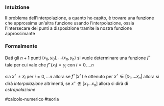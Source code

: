 ### Intuizione
Il problema dell'interpolazione, a quanto ho capito, è trovare una funzione che approssima un'altra funzione usando l'interpolazione, ossia l'intersecare dei punti a disposizione tramite la nostra funzione approssimante 

### Formalmente
Dati gli $n + 1$ punti $(x_{0},y_{0}),\dots (x_{n},y_{n})$  si vuole determinare una funzione $f^{\star }$ tale per cui vale che $f^{\star}(x_{i})=y_{i}$ con $i=0,\dots n$ 

sia $x^{\star} \neq x_{i}$ per $i=0,\dots n$ allora se $f^{\star}(x^{\star})$ è ottenuto per $x^{\star}\in [x_{1},\dots x_{n}]$ allora si dirà *interpolazione* altrimenti, se $x^{\star} \notin [x_{1}\dots x_{n}]$ allora si dirà di *estrapolazione*

#calcolo-numerico #teoria  